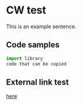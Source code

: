 # CW test

This is an example sentence.

## Code samples

```python
import library
code that can be copied
```

## External link test

[here](https://jcalew.github.io/)

